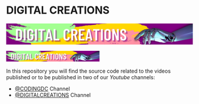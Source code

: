 # DIGITAL CREATIONS
![](images/DIGITAL.png?raw=true)

<picture>
  <img alt="Digital Creations Brand Image" src="images/DIGITAL.png" width=50%>
</picture>

In this repository you will find the source code related to the videos published or to be published in two of our *Youtube* channels:<br>

- [@CODINGDC](https://www.youtube.com/channel/UCyouN2On4khB5is1RcrR8Hw) Channel
- [@DIGITALCREATIONS](https://www.youtube.com/channel/UCaVlIJeyapwQpjOoFMZJZZg) Channel

